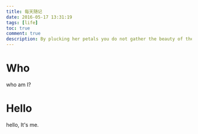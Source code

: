 ```yaml
---
title: 每天随记
date: 2016-05-17 13:31:19
tags: [life]
toc: true
comment: true
description: By plucking her petals you do not gather the beauty of the flower.
---
```


# Who

who am I?


# Hello

hello, It's me.
